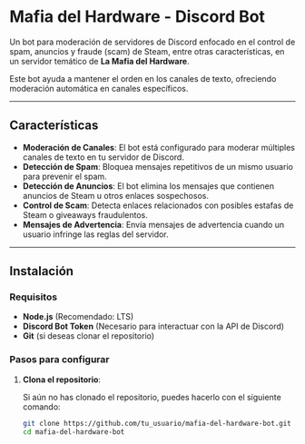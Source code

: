# Mafia del Hardware - Discord Bot

Un bot para moderación de servidores de Discord enfocado en el control de spam, anuncios y fraude (scam) de Steam, entre otras características, en un servidor temático de **La Mafia del Hardware**.

Este bot ayuda a mantener el orden en los canales de texto, ofreciendo moderación automática en canales específicos.

---

## Características

- **Moderación de Canales**: El bot está configurado para moderar múltiples canales de texto en tu servidor de Discord.
- **Detección de Spam**: Bloquea mensajes repetitivos de un mismo usuario para prevenir el spam.
- **Detección de Anuncios**: El bot elimina los mensajes que contienen anuncios de Steam u otros enlaces sospechosos.
- **Control de Scam**: Detecta enlaces relacionados con posibles estafas de Steam o giveaways fraudulentos.
- **Mensajes de Advertencia**: Envía mensajes de advertencia cuando un usuario infringe las reglas del servidor.

---

## Instalación

### Requisitos

- **Node.js** (Recomendado: LTS)
- **Discord Bot Token** (Necesario para interactuar con la API de Discord)
- **Git** (si deseas clonar el repositorio)

### Pasos para configurar

1. **Clona el repositorio**:

   Si aún no has clonado el repositorio, puedes hacerlo con el siguiente comando:

   ```bash
   git clone https://github.com/tu_usuario/mafia-del-hardware-bot.git
   cd mafia-del-hardware-bot
